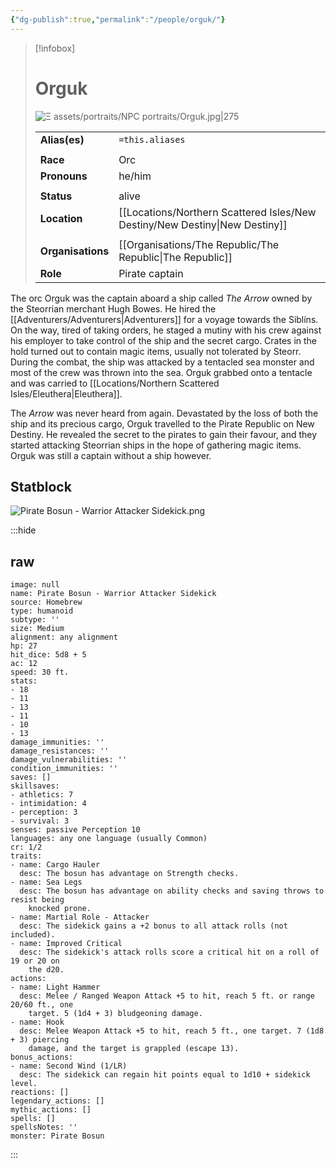 ```yaml
---
{"dg-publish":true,"permalink":"/people/orguk/"}
---
```



> [!infobox] 
> 
> # Orguk
> ![Ξ assets/portraits/NPC portraits/Orguk.jpg|275](/img/user/%CE%9E%20assets/portraits/NPC%20portraits/Orguk.jpg)
> 
> | | |
> | --- | --- |
> | **Alias(es)** | `=this.aliases` |
> | | | 
> | **Race** | Orc |
> | **Pronouns** | he/him |
> | | | 
> | **Status** | alive | 
> | **Location** | [[Locations/Northern Scattered Isles/New Destiny/New Destiny\|New Destiny]] |
> | | | 
> | **Organisations** | [[Organisations/The Republic/The Republic\|The Republic]] |
> | **Role** | Pirate captain |

The orc Orguk was the captain aboard a ship called *The Arrow* owned by the Steorrian merchant Hugh Bowes. He hired the [[Adventurers/Adventurers\|Adventurers]] for a voyage towards the Siblíns. On the way, tired of taking orders, he staged a mutiny with his crew against his employer to take control of the ship and the secret cargo. Crates in the hold turned out to contain magic items, usually not tolerated by Steorr. During the combat, the ship was attacked by a tentacled sea monster and most of the crew was thrown into the sea. Orguk grabbed onto a tentacle and was carried to [[Locations/Northern Scattered Isles/Eleuthera\|Eleuthera]]. 

The *Arrow* was never heard from again. Devastated by the loss of both the ship and its precious cargo, Orguk travelled to the Pirate Republic on New Destiny. He revealed the secret to the pirates to gain their favour, and they started attacking Steorrian ships in the hope of gathering magic items. Orguk was still a captain without a ship however.

## Statblock

![Pirate Bosun - Warrior Attacker Sidekick.png](/img/user/%CE%9E%20assets/statblocks/Pirate%20Bosun%20-%20Warrior%20Attacker%20Sidekick.png)

:::hide
## raw
```statblock 
image: null  
name: Pirate Bosun - Warrior Attacker Sidekick  
source: Homebrew  
type: humanoid  
subtype: ''  
size: Medium  
alignment: any alignment  
hp: 27  
hit_dice: 5d8 + 5  
ac: 12  
speed: 30 ft.  
stats:  
- 18  
- 11  
- 13  
- 11  
- 10  
- 13  
damage_immunities: ''  
damage_resistances: ''  
damage_vulnerabilities: ''  
condition_immunities: ''  
saves: []  
skillsaves:  
- athletics: 7  
- intimidation: 4  
- perception: 3  
- survival: 3  
senses: passive Perception 10  
languages: any one language (usually Common)  
cr: 1/2  
traits:  
- name: Cargo Hauler  
  desc: The bosun has advantage on Strength checks.  
- name: Sea Legs  
  desc: The bosun has advantage on ability checks and saving throws to resist being  
    knocked prone.  
- name: Martial Role - Attacker  
  desc: The sidekick gains a +2 bonus to all attack rolls (not included).  
- name: Improved Critical  
  desc: The sidekick's attack rolls score a critical hit on a roll of 19 or 20 on  
    the d20.  
actions:  
- name: Light Hammer  
  desc: Melee / Ranged Weapon Attack +5 to hit, reach 5 ft. or range 20/60 ft., one  
    target. 5 (1d4 + 3) bludgeoning damage.  
- name: Hook  
  desc: Melee Weapon Attack +5 to hit, reach 5 ft., one target. 7 (1d8 + 3) piercing  
    damage, and the target is grappled (escape 13).  
bonus_actions:  
- name: Second Wind (1/LR)  
  desc: The sidekick can regain hit points equal to 1d10 + sidekick level.  
reactions: []  
legendary_actions: []  
mythic_actions: []  
spells: []  
spellsNotes: ''  
monster: Pirate Bosun
```
:::
